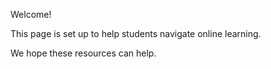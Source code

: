 <!DOCTYPE html>
<html>

<head>
<p> Welcome! <p>
</head>
<style>


  background-color: rgba(200,137,255,1);

</style>
<body>

<p>This page is set up to help students navigate online learning.</p>
<p>We hope these resources can help.</p>
